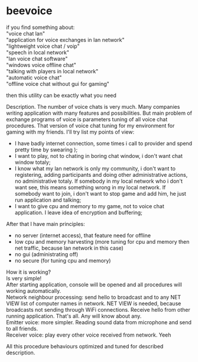 # beevoice

if you find something about:<br>
    "voice chat lan"<br>
    "application for voice exchanges in lan network"<br>
    "lightweight voice chat / voip"<br>
    "speech in local network"<br>
    "lan voice chat software"<br>
    "windows voice offline chat"<br>
    "talking with players in local network"<br>
    "automatic voice chat"<br>
    "offline voice chat without gui for gaming"<br>

then this utility can be exactly what you need

Description.
The number of voice chats is very much. Many companies writing application with many features and possibilities. But main problem of exchange programs of voice is parameters tuning of all voice chat procedures.
That version of voice chat tuning for my environment for gaming with my friends.
I'll try list my points of view:
* I have badly internet connection, some times i call to provider and spend pretty time by swearing );
* I want to play, not to chating in boring chat window, i don't want chat window totaly;
* I know what my lan network is only my community, i don't want to registering, adding participants and doing other administrative actions, no administrative totaly. If somebody in my local network who i don't want see, this means something wrong in my local network. If somebody want to join, i don't want to stop game and add him, he just run application and talking;
* I want to give cpu and memory to my game, not to voice chat application. I leave idea of encryption and buffering;

After that I have main principles:
* no server (internet access), that feature need for offline
* low cpu and memory harvesting (more tuning for cpu and memory then net traffic, because lan network in this case)
* no gui (administrating off)
* no secure (for tuning cpu and memory)

How it is working?<br>
Is very simple!<br>
After starting application, console will be opened and all procedures will working automatically.<br>
Network neighbour processing: send hello to broadcast and to any NET VIEW list of computer names in network. NET VIEW is needed, because broadcasts not sending through WiFi connections. Receive hello from other running application. That's all. Any will know about any.<br>
Emitter voice: more simpler. Reading sound data from microphone and send to all friends.<br>
Receiver voice: play every other voice received from network. Yeeh<br>

All this procedure behaviours optimized and tuned for described description.
